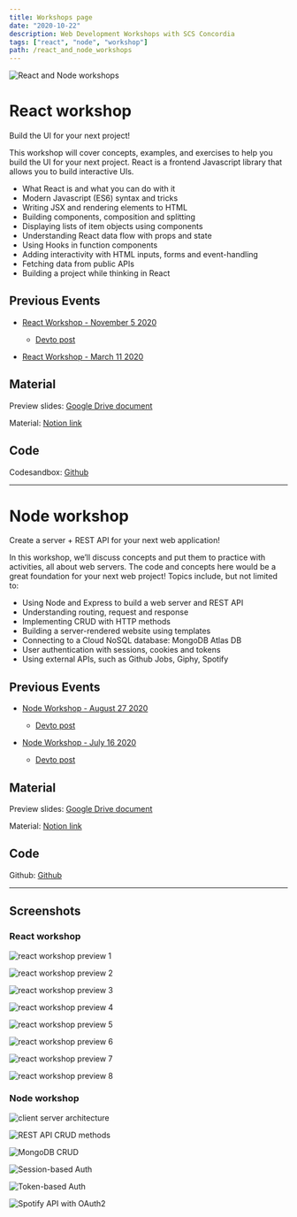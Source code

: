 ```yaml
---
title: Workshops page
date: "2020-10-22"
description: Web Development Workshops with SCS Concordia
tags: ["react", "node", "workshop"]
path: /react_and_node_workshops
---
```


![React and Node workshops](https://res.cloudinary.com/dvfhgkkpe/image/upload/v1606080277/react_node_workshop/Screen_Shot_2020-11-22_at_4.24.05_PM.png)
# React workshop

Build the UI for your next project!

This workshop will cover concepts, examples, and exercises to help you build the UI for your next project. React is a frontend Javascript library that allows you to build interactive UIs.

- What React is and what you can do with it
- Modern Javascript (ES6) syntax and tricks
- Writing JSX and rendering elements to HTML
- Building components, composition and splitting
- Displaying lists of item objects using components
- Understanding React data flow with props and state
- Using Hooks in function components
- Adding interactivity with HTML inputs, forms and event-handling
- Fetching data from public APIs
- Building a project while thinking in React

## Previous Events

- [React Workshop - November 5 2020](https://www.facebook.com/events/1818957074910385)
    - [Devto post](https://dev.to/lennythedev/react-workshop-free-online-workshop-by-scs-concordia-5dgc)

- [React Workshop - March 11 2020](https://www.facebook.com/events/191011938633705)

## Material

Preview slides: [Google Drive document](https://docs.google.com/presentation/d/1t-ByVRkFnOqToKj4PItn9tJZ4cU8SMlwedBiGGamgkQ)

Material: [Notion link](https://www.notion.so/lennythedev/React-workshop-Homepage-66f0ccdf87e84f17b21fbfc0d9f91385)

## Code

Codesandbox: [Github](https://github.com/lenmorld/node_workshop)

<hr>


# Node workshop

Create a server + REST API for your next web application!
 
In this workshop, we’ll discuss concepts and put them to practice with activities, all about web servers.
The code and concepts here would be a great foundation for your next web project!
Topics include, but not limited to:

- Using Node and Express to build a web server and REST API
- Understanding routing, request and response
- Implementing CRUD with HTTP methods
- Building a server-rendered website using templates
- Connecting to a Cloud NoSQL database: MongoDB Atlas DB
- User authentication with sessions, cookies and tokens
- Using external APIs, such as Github Jobs, Giphy, Spotify

## Previous Events

- [Node Workshop - August 27 2020](https://www.facebook.com/events/1125391177830448/)
    - [Devto post](https://dev.to/lennythedev/node-workshop-free-online-workshop-by-scs-concordia-3dc5)

- [Node Workshop - July 16 2020](https://www.facebook.com/events/751112552346326/)
    - [Devto post](https://dev.to/lennythedev/node-workshop-part-2-free-online-workshop-by-scs-concordia-4e37)


## Material

Preview slides: [Google Drive document](https://drive.google.com/file/d/11-HTDPgCY-ZNEIqddwQbn_4PDCa14C2R/view?usp=sharing)

Material: [Notion link](https://www.notion.so/lennythedev/Node-workshop-Homepage-56f2822d63e549b286c76102e6ea6b28)

## Code

Github: [Github](https://github.com/lenmorld/node_workshop)


<hr>

## Screenshots

### React workshop

![react workshop preview 1](https://res.cloudinary.com/dvfhgkkpe/image/upload/v1603799558/react_workshop_slides/2.png)

![react workshop preview 2](https://res.cloudinary.com/dvfhgkkpe/image/upload/v1603799558/react_workshop_slides/2b.png)

![react workshop preview 3](https://res.cloudinary.com/dvfhgkkpe/image/upload/v1603799558/react_workshop_slides/3.png)

![react workshop preview 4](https://res.cloudinary.com/dvfhgkkpe/image/upload/v1603799558/react_workshop_slides/4.png)

![react workshop preview 5](https://res.cloudinary.com/dvfhgkkpe/image/upload/v1603799558/react_workshop_slides/5.png)

![react workshop preview 6](https://res.cloudinary.com/dvfhgkkpe/image/upload/v1603799558/react_workshop_slides/6.png)

![react workshop preview 7](https://res.cloudinary.com/dvfhgkkpe/image/upload/v1603799558/react_workshop_slides/7.png)

![react workshop preview 8](https://res.cloudinary.com/dvfhgkkpe/image/upload/v1603799558/react_workshop_slides/8.png)

### Node workshop

![client server architecture](https://dev-to-uploads.s3.amazonaws.com/i/zi9et48y73gr7kmhiv1h.PNG)

![REST API CRUD methods](https://dev-to-uploads.s3.amazonaws.com/i/kgu9l7khz3clnnyckew3.PNG)

![MongoDB CRUD](https://dev-to-uploads.s3.amazonaws.com/i/xx7wbws3t8tzwm0jxoxc.PNG)

![Session-based Auth](https://dev-to-uploads.s3.amazonaws.com/i/rnwe7bwc1zkihizmcotb.PNG)

![Token-based Auth](https://dev-to-uploads.s3.amazonaws.com/i/5mn2391rs1w6i0k9ey98.PNG)

![Spotify API with OAuth2](https://dev-to-uploads.s3.amazonaws.com/i/b7jd9ajydisih3f152qa.PNG)
